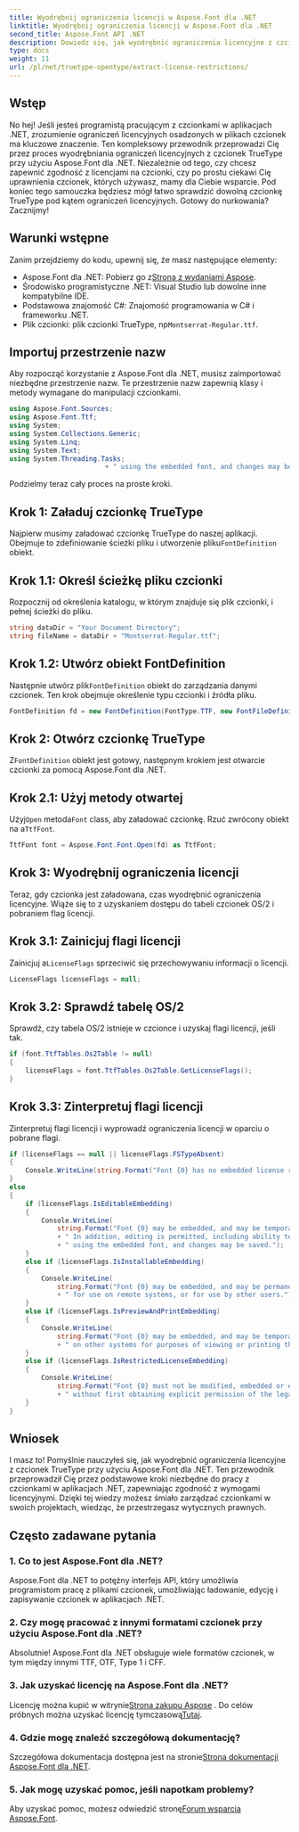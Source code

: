 ```yaml
---
title: Wyodrębnij ograniczenia licencji w Aspose.Font dla .NET
linktitle: Wyodrębnij ograniczenia licencji w Aspose.Font dla .NET
second_title: Aspose.Font API .NET
description: Dowiedz się, jak wyodrębnić ograniczenia licencyjne z czcionek TrueType za pomocą Aspose.Font dla .NET, korzystając z naszego szczegółowego przewodnika. Idealny dla programistów pracujących z czcionkami w .NET.
type: docs
weight: 11
url: /pl/net/truetype-opentype/extract-license-restrictions/
---
```

## Wstęp
No hej! Jeśli jesteś programistą pracującym z czcionkami w aplikacjach .NET, zrozumienie ograniczeń licencyjnych osadzonych w plikach czcionek ma kluczowe znaczenie. Ten kompleksowy przewodnik przeprowadzi Cię przez proces wyodrębniania ograniczeń licencyjnych z czcionek TrueType przy użyciu Aspose.Font dla .NET. Niezależnie od tego, czy chcesz zapewnić zgodność z licencjami na czcionki, czy po prostu ciekawi Cię uprawnienia czcionek, których używasz, mamy dla Ciebie wsparcie. Pod koniec tego samouczka będziesz mógł łatwo sprawdzić dowolną czcionkę TrueType pod kątem ograniczeń licencyjnych. Gotowy do nurkowania? Zacznijmy!
## Warunki wstępne
Zanim przejdziemy do kodu, upewnij się, że masz następujące elementy:
-  Aspose.Font dla .NET: Pobierz go z[Strona z wydaniami Aspose](https://releases.aspose.com/font/net/).
- Środowisko programistyczne .NET: Visual Studio lub dowolne inne kompatybilne IDE.
- Podstawowa znajomość C#: Znajomość programowania w C# i frameworku .NET.
- Plik czcionki: plik czcionki TrueType, np`Montserrat-Regular.ttf`.
## Importuj przestrzenie nazw
Aby rozpocząć korzystanie z Aspose.Font dla .NET, musisz zaimportować niezbędne przestrzenie nazw. Te przestrzenie nazw zapewnią klasy i metody wymagane do manipulacji czcionkami.
```csharp
using Aspose.Font.Sources;
using Aspose.Font.Ttf;
using System;
using System.Collections.Generic;
using System.Linq;
using System.Text;
using System.Threading.Tasks;
                        + " using the embedded font, and changes may be saved.");
```
Podzielmy teraz cały proces na proste kroki.
## Krok 1: Załaduj czcionkę TrueType
 Najpierw musimy załadować czcionkę TrueType do naszej aplikacji. Obejmuje to zdefiniowanie ścieżki pliku i utworzenie pliku`FontDefinition` obiekt.
## Krok 1.1: Określ ścieżkę pliku czcionki
Rozpocznij od określenia katalogu, w którym znajduje się plik czcionki, i pełnej ścieżki do pliku.
```csharp
string dataDir = "Your Document Directory";
string fileName = dataDir + "Montserrat-Regular.ttf";
```
## Krok 1.2: Utwórz obiekt FontDefinition
 Następnie utwórz plik`FontDefinition` obiekt do zarządzania danymi czcionek. Ten krok obejmuje określenie typu czcionki i źródła pliku.
```csharp
FontDefinition fd = new FontDefinition(FontType.TTF, new FontFileDefinition("ttf", new FileSystemStreamSource(fileName)));
```
## Krok 2: Otwórz czcionkę TrueType
 Z`FontDefinition` obiekt jest gotowy, następnym krokiem jest otwarcie czcionki za pomocą Aspose.Font dla .NET.
## Krok 2.1: Użyj metody otwartej
 Użyj`Open` metoda`Font` class, aby załadować czcionkę. Rzuć zwrócony obiekt na a`TtfFont`.
```csharp
TtfFont font = Aspose.Font.Font.Open(fd) as TtfFont;
```
## Krok 3: Wyodrębnij ograniczenia licencji
Teraz, gdy czcionka jest załadowana, czas wyodrębnić ograniczenia licencyjne. Wiąże się to z uzyskaniem dostępu do tabeli czcionek OS/2 i pobraniem flag licencji.
## Krok 3.1: Zainicjuj flagi licencji
 Zainicjuj a`LicenseFlags` sprzeciwić się przechowywaniu informacji o licencji.
```csharp
LicenseFlags licenseFlags = null;
```
## Krok 3.2: Sprawdź tabelę OS/2
Sprawdź, czy tabela OS/2 istnieje w czcionce i uzyskaj flagi licencji, jeśli tak.
```csharp
if (font.TtfTables.Os2Table != null)
{
    licenseFlags = font.TtfTables.Os2Table.GetLicenseFlags();
}
```
## Krok 3.3: Zinterpretuj flagi licencji
Zinterpretuj flagi licencji i wyprowadź ograniczenia licencji w oparciu o pobrane flagi.
```csharp
if (licenseFlags == null || licenseFlags.FSTypeAbsent)
{
    Console.WriteLine(string.Format("Font {0} has no embedded license restrictions", font.FontName));
}
else
{
    if (licenseFlags.IsEditableEmbedding)
    {
        Console.WriteLine(
            string.Format("Font {0} may be embedded, and may be temporarily loaded on other systems.", font.FontName)
            + " In addition, editing is permitted, including ability to format new text"
            + " using the embedded font, and changes may be saved.");
    }
    else if (licenseFlags.IsInstallableEmbedding)
    {
        Console.WriteLine(
            string.Format("Font {0} may be embedded, and may be permanently installed", font.FontName)
            + " for use on remote systems, or for use by other users.");
    }
    else if (licenseFlags.IsPreviewAndPrintEmbedding)
    {
        Console.WriteLine(
            string.Format("Font {0} may be embedded, and may be temporarily loaded", font.FontName)
            + " on other systems for purposes of viewing or printing the document.");
    }
    else if (licenseFlags.IsRestrictedLicenseEmbedding)
    {
        Console.WriteLine(
            string.Format("Font {0} must not be modified, embedded or exchanged in any manner", font.FontName)
            + " without first obtaining explicit permission of the legal owner.");
    }
}
```
## Wniosek
I masz to! Pomyślnie nauczyłeś się, jak wyodrębnić ograniczenia licencyjne z czcionek TrueType przy użyciu Aspose.Font dla .NET. Ten przewodnik przeprowadził Cię przez podstawowe kroki niezbędne do pracy z czcionkami w aplikacjach .NET, zapewniając zgodność z wymogami licencyjnymi. Dzięki tej wiedzy możesz śmiało zarządzać czcionkami w swoich projektach, wiedząc, że przestrzegasz wytycznych prawnych.
## Często zadawane pytania
### 1. Co to jest Aspose.Font dla .NET?
Aspose.Font dla .NET to potężny interfejs API, który umożliwia programistom pracę z plikami czcionek, umożliwiając ładowanie, edycję i zapisywanie czcionek w aplikacjach .NET.
### 2. Czy mogę pracować z innymi formatami czcionek przy użyciu Aspose.Font dla .NET?
Absolutnie! Aspose.Font dla .NET obsługuje wiele formatów czcionek, w tym między innymi TTF, OTF, Type 1 i CFF.
### 3. Jak uzyskać licencję na Aspose.Font dla .NET?
 Licencję można kupić w witrynie[Strona zakupu Aspose](https://purchase.aspose.com/buy) . Do celów próbnych można uzyskać licencję tymczasową[Tutaj](https://purchase.aspose.com/temporary-license/).
### 4. Gdzie mogę znaleźć szczegółową dokumentację?
 Szczegółowa dokumentacja dostępna jest na stronie[Strona dokumentacji Aspose.Font dla .NET](https://reference.aspose.com/font/net/).
### 5. Jak mogę uzyskać pomoc, jeśli napotkam problemy?
 Aby uzyskać pomoc, możesz odwiedzić stronę[Forum wsparcia Aspose.Font](https://forum.aspose.com/c/font/41).